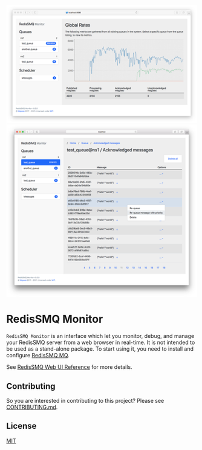 
![RedisSMQ Monitor home](./screenshots/screenshot-00001.png)
![RedisSMQ Monitor acknowledged messages](./screenshots/screenshot-00004.png)

# RedisSMQ Monitor

`RedisSMQ Monitor` is an interface which let you monitor, debug, and manage your RedisSMQ server from a web browser in
real-time. It is not intended to be used as a stand-alone package. To start using it, you need to install and 
configure [RedisSMQ MQ](https://github.com/weyoss/redis-smq).

See [RedisSMQ Web UI Reference](https://github.com/weyoss/redis-smq/blob/master/docs/web-ui.md) for more details. 

## Contributing

So you are interested in contributing to this project? Please see [CONTRIBUTING.md](https://github.com/weyoss/guidelines/blob/master/CONTRIBUTIONS.md).

## License

[MIT](https://github.com/weyoss/redis-smq/blob/master/LICENSE)